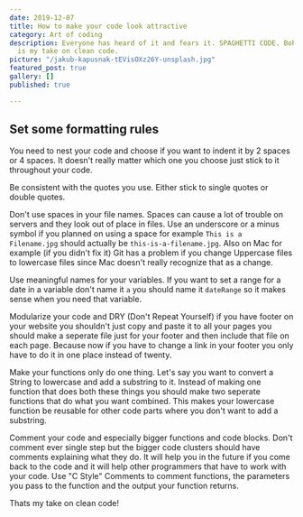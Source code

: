 ```yaml
---
date: 2019-12-07
title: How to make your code look attractive
category: Art of coding
description: Everyone has heard of it and fears it. SPAGHETTI CODE. Bohoooo. Here
  is my take on clean code.
picture: "/jakub-kapusnak-tEVisOXz26Y-unsplash.jpg"
featured_post: true
gallery: []
published: true

---
```

## Set some formatting rules

You need to nest your code and choose if you want to indent it by 2 spaces or 4 spaces. It doesn't really matter which one you choose just stick to it throughout your code.

Be consistent with the quotes you use. Either stick to single quotes or double quotes.

Don't use spaces in your file names. Spaces can cause a lot of trouble on servers and they look out of place in files. Use an underscore or a minus symbol if you planned on using a space for example `This is a Filename.jpg` should actually be `this-is-a-filename.jpg`. Also on Mac for example (if you didn't fix it) Git has a problem if you change Uppercase files to lowercase files since Mac doesn't really recognize that as a change.

Use meaningful names for your variables. If you want to set a range for a date in a variable don't name it `a` you should name it `dateRange` so it makes sense when you need that variable. 

Modularize your code and DRY (Don't Repeat Yourself) if you have footer on your website you shouldn't just copy and paste it to all your pages you should make a seperate file just for your footer and then include that file on each page. Because now if you have to change a link in your footer you only have to do it in one place instead of twenty.

Make your functions only do one thing. Let's say you want to convert a String to lowercase and add a substring to it. Instead of making one function that does both these things you should make two seperate functions that do what you want combined. This makes your lowercase function be reusable for other code parts where you don't want to add a substring. 

Comment your code and especially bigger functions and code blocks. Don't comment ever single step but the bigger code clusters should have comments explaining what they do. It will help you in the future if you come back to the code and it will help other programmers that have to work with your code. Use "C Style" Comments to comment functions, the parameters you pass to the function and the output your function returns.

Thats my take on clean code!